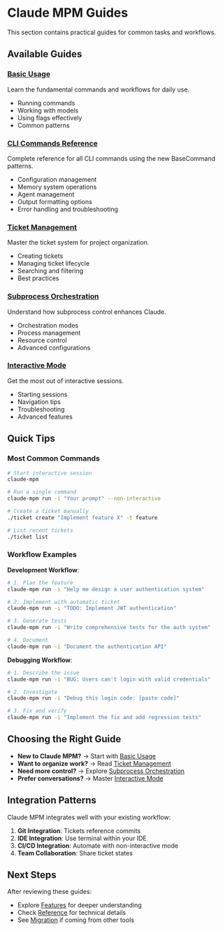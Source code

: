 # Claude MPM Guides

This section contains practical guides for common tasks and workflows.

## Available Guides

### [Basic Usage](basic-usage.md)
Learn the fundamental commands and workflows for daily use.
- Running commands
- Working with models
- Using flags effectively
- Common patterns

### [CLI Commands Reference](cli-commands-reference.md)
Complete reference for all CLI commands using the new BaseCommand patterns.
- Configuration management
- Memory system operations
- Agent management
- Output formatting options
- Error handling and troubleshooting

### [Ticket Management](ticket-management-aitrackdown.md)
Master the ticket system for project organization.
- Creating tickets
- Managing ticket lifecycle
- Searching and filtering
- Best practices

### [Subprocess Orchestration](subprocess-orchestration.md)
Understand how subprocess control enhances Claude.
- Orchestration modes
- Process management
- Resource control
- Advanced configurations

### [Interactive Mode](interactive-mode.md)
Get the most out of interactive sessions.
- Starting sessions
- Navigation tips
- Troubleshooting
- Advanced features

## Quick Tips

### Most Common Commands

```bash
# Start interactive session
claude-mpm

# Run a single command
claude-mpm run -i "Your prompt" --non-interactive

# Create a ticket manually
./ticket create "Implement feature X" -t feature

# List recent tickets
./ticket list
```

### Workflow Examples

**Development Workflow**:
```bash
# 1. Plan the feature
claude-mpm run -i "Help me design a user authentication system"

# 2. Implement with automatic ticket
claude-mpm run -i "TODO: Implement JWT authentication"

# 3. Generate tests
claude-mpm run -i "Write comprehensive tests for the auth system"

# 4. Document
claude-mpm run -i "Document the authentication API"
```

**Debugging Workflow**:
```bash
# 1. Describe the issue
claude-mpm run -i "BUG: Users can't login with valid credentials"

# 2. Investigate
claude-mpm run -i "Debug this login code: [paste code]"

# 3. Fix and verify
claude-mpm run -i "Implement the fix and add regression tests"
```

## Choosing the Right Guide

- **New to Claude MPM?** → Start with [Basic Usage](basic-usage.md)
- **Want to organize work?** → Read [Ticket Management](ticket-management.md)
- **Need more control?** → Explore [Subprocess Orchestration](subprocess-orchestration.md)
- **Prefer conversations?** → Master [Interactive Mode](interactive-mode.md)

## Integration Patterns

Claude MPM integrates well with your existing workflow:

1. **Git Integration**: Tickets reference commits
2. **IDE Integration**: Use terminal within your IDE
3. **CI/CD Integration**: Automate with non-interactive mode
4. **Team Collaboration**: Share ticket states

## Next Steps

After reviewing these guides:
- Explore [Features](../03-features/README.md) for deeper understanding
- Check [Reference](../04-reference/README.md) for technical details
- See [Migration](../05-migration/README.md) if coming from other tools